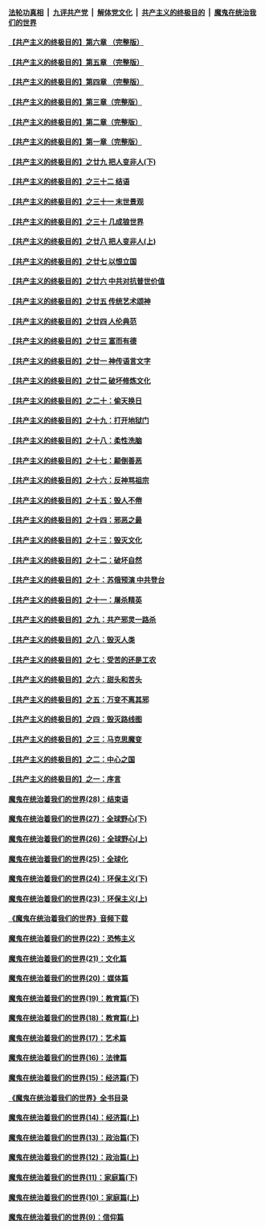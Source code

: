 ####  [法轮功真相](../../../../basic/blob/master/README.md?t=05281231) &nbsp;|&nbsp; [九评共产党](../../../../9ping.md/blob/master/README.md?t=05281231) &nbsp;|&nbsp; [解体党文化](../../../../jtdwh.md/blob/master/README.md?t=05281231)  &nbsp;|&nbsp; [共产主义的终极目的](../../../../gczydzjmd.md/blob/master/README.md?t=05281231) &nbsp;|&nbsp; [魔鬼在统治我们的世界](../../../../mgztzwmdsj.md/blob/master/README.md?t=05281231) 

#### [【共产主义的终极目的】第六章 （完整版）](../pages/nsc422/n11428913.md?t=05281231) 

#### [【共产主义的终极目的】第五章 （完整版）](../pages/nsc422/n11428912.md?t=05281231) 

#### [【共产主义的终极目的】第四章 （完整版）](../pages/nsc422/n11428907.md?t=05281231) 

#### [【共产主义的终极目的】第三章（完整版）](../pages/nsc422/n11428848.md?t=05281231) 

#### [【共产主义的终极目的】第二章（完整版）](../pages/nsc422/n11428831.md?t=05281231) 

#### [【共产主义的终极目的】第一章（完整版）](../pages/nsc422/n11417651.md?t=05281231) 

#### [【共产主义的终极目的】之廿九 把人变非人(下)](../pages/nsc422/n11344140.md?t=05281231) 

#### [【共产主义的终极目的】之三十二 结语](../pages/nsc422/n11360535.md?t=05281231) 

#### [【共产主义的终极目的】之三十一 末世景观](../pages/nsc422/n11351129.md?t=05281231) 

#### [【共产主义的终极目的】之三十 几成狼世界](../pages/nsc422/n11348280.md?t=05281231) 

#### [【共产主义的终极目的】之廿八 把人变非人(上)](../pages/nsc422/n11340492.md?t=05281231) 

#### [【共产主义的终极目的】之廿七 以恨立国](../pages/nsc422/n11336944.md?t=05281231) 

#### [【共产主义的终极目的】之廿六 中共对抗普世价值](../pages/nsc422/n11324785.md?t=05281231) 

#### [【共产主义的终极目的】之廿五 传统艺术颂神](../pages/nsc422/n11296396.md?t=05281231) 

#### [【共产主义的终极目的】之廿四 人伦典范](../pages/nsc422/n11296397.md?t=05281231) 

#### [【共产主义的终极目的】之廿三 富而有德](../pages/nsc422/n11283598.md?t=05281231) 

#### [【共产主义的终极目的】之廿一 神传语言文字](../pages/nsc422/n11263265.md?t=05281231) 

#### [【共产主义的终极目的】之廿二 破坏修炼文化](../pages/nsc422/n11245728.md?t=05281231) 

#### [【共产主义的终极目的】之二十：偷天换日](../pages/nsc422/n11238846.md?t=05281231) 

#### [【共产主义的终极目的】之十九：打开地狱门](../pages/nsc422/n11206376.md?t=05281231) 

#### [【共产主义的终极目的】之十八：柔性洗脑](../pages/nsc422/n11199994.md?t=05281231) 

#### [【共产主义的终极目的】之十七：颠倒善恶](../pages/nsc422/n11179782.md?t=05281231) 

#### [【共产主义的终极目的】之十六：反神骂祖宗](../pages/nsc422/n11166798.md?t=05281231) 

#### [【共产主义的终极目的】之十五：毁人不倦](../pages/nsc422/n11166792.md?t=05281231) 

#### [【共产主义的终极目的】之十四：邪恶之最](../pages/nsc422/n11150249.md?t=05281231) 

#### [【共产主义的终极目的】之十三：毁灭文化](../pages/nsc422/n11135227.md?t=05281231) 

#### [【共产主义的终极目的】之十二：破坏自然](../pages/nsc422/n11135214.md?t=05281231) 

#### [【共产主义的终极目的】之十：苏俄预演 中共登台](../pages/nsc422/n11118424.md?t=05281231) 

#### [【共产主义的终极目的】之十一：屠杀精英](../pages/nsc422/n11118442.md?t=05281231) 

#### [【共产主义的终极目的】之九：共产邪灵一路杀](../pages/nsc422/n11114139.md?t=05281231) 

#### [【共产主义的终极目的】之八：毁灭人类](../pages/nsc422/n11108503.md?t=05281231) 

#### [【共产主义的终极目的】之七：受苦的还是工农](../pages/nsc422/n11101809.md?t=05281231) 

#### [【共产主义的终极目的】之六：甜头和苦头](../pages/nsc422/n11096971.md?t=05281231) 

#### [【共产主义的终极目的】之五：万变不离其邪](../pages/nsc422/n11091285.md?t=05281231) 

#### [【共产主义的终极目的】之四：毁灭路线图](../pages/nsc422/n11086284.md?t=05281231) 

#### [【共产主义的终极目的】之三：马克思魔变](../pages/nsc422/n11061941.md?t=05281231) 

#### [【共产主义的终极目的】之二：中心之国](../pages/nsc422/n11047728.md?t=05281231) 

#### [【共产主义的终极目的】之一：序言](../pages/nsc422/n11086077.md?t=05281231) 

#### [魔鬼在统治着我们的世界(28)：结束语](../pages/nsc422/n10936246.md?t=05281231) 

#### [魔鬼在统治着我们的世界(27)：全球野心(下)](../pages/nsc422/n10928319.md?t=05281231) 

#### [魔鬼在统治着我们的世界(26)：全球野心(上)](../pages/nsc422/n10900318.md?t=05281231) 

#### [魔鬼在统治着我们的世界(25)：全球化](../pages/nsc422/n10788205.md?t=05281231) 

#### [魔鬼在统治着我们的世界(24)：环保主义(下)](../pages/nsc422/n10695307.md?t=05281231) 

#### [魔鬼在统治着我们的世界(23)：环保主义(上)](../pages/nsc422/n10688613.md?t=05281231) 

#### [《魔鬼在统治着我们的世界》音频下载](../pages/nsc422/n10635553.md?t=05281231) 

#### [魔鬼在统治着我们的世界(22)：恐怖主义](../pages/nsc422/n10614727.md?t=05281231) 

#### [魔鬼在统治着我们的世界(21)：文化篇](../pages/nsc422/n10597706.md?t=05281231) 

#### [魔鬼在统治着我们的世界(20)：媒体篇](../pages/nsc422/n10586579.md?t=05281231) 

#### [魔鬼在统治着我们的世界(19)：教育篇(下)](../pages/nsc422/n10564808.md?t=05281231) 

#### [魔鬼在统治着我们的世界(18)：教育篇(上)](../pages/nsc422/n10526970.md?t=05281231) 

#### [魔鬼在统治着我们的世界(17)：艺术篇](../pages/nsc422/n10499093.md?t=05281231) 

#### [魔鬼在统治着我们的世界(16)：法律篇](../pages/nsc422/n10485969.md?t=05281231) 

#### [魔鬼在统治着我们的世界(15)：经济篇(下)](../pages/nsc422/n10469975.md?t=05281231) 

#### [《魔鬼在统治着我们的世界》全书目录](../pages/nsc422/n10464261.md?t=05281231) 

#### [魔鬼在统治着我们的世界(14)：经济篇(上)](../pages/nsc422/n10457370.md?t=05281231) 

#### [魔鬼在统治着我们的世界(13)：政治篇(下)](../pages/nsc422/n10448270.md?t=05281231) 

#### [魔鬼在统治着我们的世界(12)：政治篇(上)](../pages/nsc422/n10444576.md?t=05281231) 

#### [魔鬼在统治着我们的世界(11)：家庭篇(下)](../pages/nsc422/n10440961.md?t=05281231) 

#### [魔鬼在统治着我们的世界(10)：家庭篇(上)](../pages/nsc422/n10435448.md?t=05281231) 

#### [魔鬼在统治着我们的世界(9)：信仰篇](../pages/nsc422/n10432159.md?t=05281231) 

